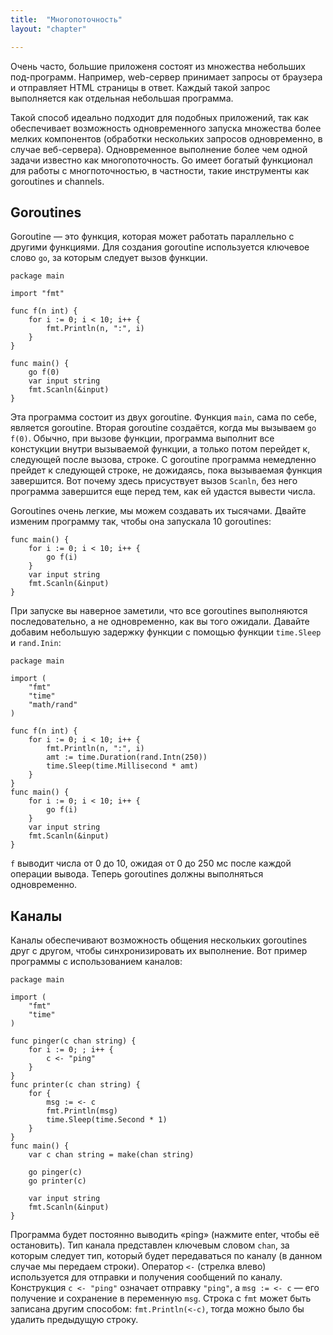 ```yaml
---
title:  "Многопоточность"
layout: "chapter"

---
```


Очень часто, большие приложеня состоят из множества небольших под-программ. Например, web-сервер принимает запросы от браузера и отправляет HTML страницы в ответ. Каждый такой запрос выполняется как отдельная небольшая программа.

Такой способ идеально подходит для подобных приложений, так как обеспечивает возможность одновременного запуска множества более мелких компонентов (обработки нескольких запросов одновременно, в случае веб-сервера). Одновременное выполнение более чем одной задачи известно как многопоточность. Go имеет богатый функционал для работы с многпоточностью, в частности, такие инструменты как goroutines и channels.

## Goroutines

<!-- @TODO: Goroutines — как это по русски? -->

Goroutine — это функция, которая может работать параллельно с другими функциями. Для создания goroutine используется ключевое слово `go`, за которым следует вызов функции.

    package main

    import "fmt"

    func f(n int) {
        for i := 0; i < 10; i++ {
            fmt.Println(n, ":", i)
        }
    }

    func main() {
        go f(0)
        var input string
        fmt.Scanln(&input)
    }

Эта программа состоит из двух goroutine. Функция `main`, сама по себе, является goroutine. Вторая goroutine создаётся, когда мы вызываем `go f(0)`. Обычно, при вызове функции, программа выполнит все констукции внутри вызываемой функции, а только потом перейдет к, следующей после вызова, строке. С goroutine программа немедленно прейдет к следующей строке, не дожидаясь, пока вызываемая функция завершится. Вот почему здесь присуствует вызов `Scanln`, без него программа завершится еще перед тем, как ей удастся вывести числа.

Goroutines очень легкие, мы можем создавать их тысячами. Двайте изменим программу так, чтобы она запускала 10 goroutines:

    func main() {
        for i := 0; i < 10; i++ {
            go f(i)
        }
        var input string
        fmt.Scanln(&input)
    }

При запуске вы наверное заметили, что все goroutines выполняются последовательно, а не одновременно, как вы того ожидали. Давайте добавим небольшую задержку функции с помощью функции `time.Sleep` и `rand.Inin`:

    package main

    import (
        "fmt"
        "time"
        "math/rand"
    )

    func f(n int) {
        for i := 0; i < 10; i++ {
            fmt.Println(n, ":", i)
            amt := time.Duration(rand.Intn(250))
            time.Sleep(time.Millisecond * amt)
        }
    }
    func main() {
        for i := 0; i < 10; i++ {
            go f(i)
        }
        var input string
        fmt.Scanln(&input)
    }

`f` выводит числа от 0 до 10, ожидая от 0 до 250 мс после каждой операции вывода. Теперь goroutines должны выполняться одновременно.

## Каналы

Каналы обеспечивают возможность общения нескольких goroutines друг с другом, чтобы синхронизировать их выполнение. Вот пример программы с использованием каналов:

    package main

    import (
        "fmt"
        "time"
    )

    func pinger(c chan string) {
        for i := 0; ; i++ {
            c <- "ping"
        }
    }
    func printer(c chan string) {
        for {
            msg := <- c
            fmt.Println(msg)
            time.Sleep(time.Second * 1)
        }
    }
    func main() {
        var c chan string = make(chan string)
        
        go pinger(c)
        go printer(c)
        
        var input string
        fmt.Scanln(&input)
    }

Программа будет постоянно выводить «ping» (нажмите enter, чтобы её остановить). Тип канала представлен ключевым словом `chan`, за которым следует тип, который будет передаваться по каналу (в данном случае мы передаем строки). Оператор `<-` (стрелка влево) используется для отправки и получения сообщений по каналу. Конструкция `c <- "ping"` означает отправку `"ping"`, а `msg := <- c` — его получение и сохранение в переменную `msg`. Строка с `fmt` может быть записана другим способом: `fmt.Println(<-c)`, тогда можно было бы удалить предыдущую строку.
